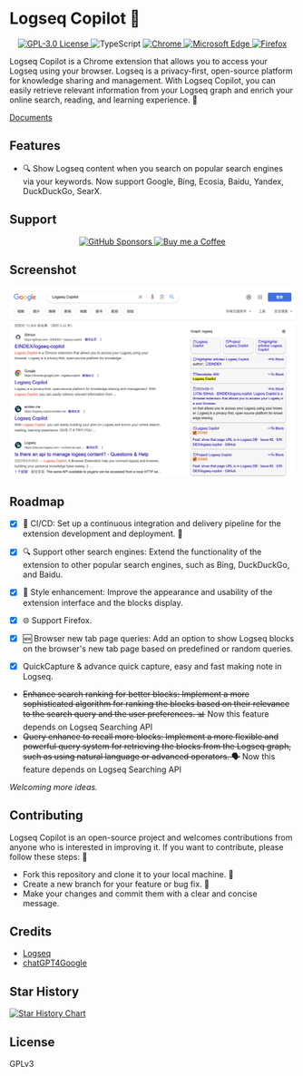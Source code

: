 # Logseq Copilot 🚀

<p align="center">
  <a href="LICENSE" target="_blank">
    <img alt="GPL-3.0 License" src="https://img.shields.io/github/license/eindex/logseq-copilot.svg?style=flat-square" />
  </a>

  <!-- TypeScript Badge -->
  <img alt="TypeScript" src="https://img.shields.io/badge/-TypeScript-blue?style=flat-square&logo=typescript&logoColor=white" />

  <a href="https://chrome.google.com/webstore/detail/hihgfcgbmnbomabfdbajlbpnacndeihl" target="_blank">
    <img alt="Chrome" src="https://img.shields.io/chrome-web-store/stars/hihgfcgbmnbomabfdbajlbpnacndeihl?color=blue&label=Chrome&style=flat-square&logo=google-chrome&logoColor=white" />
  </a>

  <a href="https://microsoftedge.microsoft.com/addons/detail/logseq-copilot/ebigopegbohijaikegebaaboaomaifoi" target="_blank">
    <img alt="Microsoft Edge" src="https://img.shields.io/badge/Microsoft%20Edge-gray?style=flat-square&logo=microsoftedge">
  </a>

  <a href="https://addons.mozilla.org/en-US/firefox/addon/logseq-copilot/" target="_blank">
    <img alt="Firefox" src="https://img.shields.io/amo/stars/logseq-copilot?color=orange&label=Firefox&style=flat-square&logo=firefox&logoColor=white" />
  </a>
</p>


Logseq Copilot is a Chrome extension that allows you to access your Logseq using your browser. Logseq is a privacy-first, open-source platform for knowledge sharing and management. With Logseq Copilot, you can easily retrieve relevant information from your Logseq graph and enrich your online search, reading, and learning experience. 🧠

[Documents](https://logseq-copilot.eindex.me)

## Features

- 🔍 Show Logseq content when you search on popular search engines via your keywords. Now support Google, Bing, Ecosia, Baidu, Yandex, DuckDuckGo, SearX.

## Support
<p align="center">
   <a href="https://img.shields.io/github/sponsors/eindex" target="_blank">
      <img alt="GitHub Sponsors" src="https://img.shields.io/github/sponsors/eindex?style=flat-square&logo=github">
   </a>
  <a href="https://www.buymeacoffee.com/eindex" target="_blank">
    <img alt="Buy me a Coffee" src="https://img.shields.io/badge/Buy%20me%20a%20coffee-gray?style=flat-square&logo=buymeacoffee">
  </a>
</p>

## Screenshot

![](docs/screenshots/screenshot.png)

## Roadmap

- [x] 🚦 CI/CD: Set up a continuous integration and delivery pipeline for the extension development and deployment. 🚦

- [x] 🔍 Support other search engines: Extend the functionality of the extension to other popular search engines, such as Bing, DuckDuckGo, and Baidu. 
- [x] 💅 Style enhancement: Improve the appearance and usability of the extension interface and the blocks display.
- [x] 🌐 Support Firefox.
- [x] 🆕 Browser new tab page queries: Add an option to show Logseq blocks on the browser's new tab page based on predefined or random queries. 
- [x] QuickCapture & advance quick capture, easy and fast making note in Logseq.

- ~~Enhance search ranking for better blocks: Implement a more sophisticated algorithm for ranking the blocks based on their relevance to the search query and the user preferences. 📊~~ Now this feature depends on Logseq Searching API
- ~~Query enhance to recall more blocks: Implement a more flexible and powerful query system for retrieving the blocks from the Logseq graph, such as using natural language or advanced operators. 🗣️~~ Now this feature depends on Logseq Searching API

_Welcoming more ideas._

## Contributing

Logseq Copilot is an open-source project and welcomes contributions from anyone who is interested in improving it. If you want to contribute, please follow these steps: 🙌

- Fork this repository and clone it to your local machine. 🍴
- Create a new branch for your feature or bug fix. 🌿
- Make your changes and commit them with a clear and concise message.



## Credits

- [Logseq](https://logseq.com)
- [chatGPT4Google](https://github.com/wong2/chatgpt-google-extension)

## Star History

[![Star History Chart](https://api.star-history.com/svg?repos=eindex/logseq-copilot&type=Date)](https://star-history.com/#eindex/logseq-copilot&Date)

## License

GPLv3

